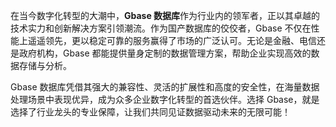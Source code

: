 在当今数字化转型的大潮中，**Gbase 数据库**作为行业内的领军者，正以其卓越的技术实力和创新解决方案引领潮流。作为国产数据库的佼佼者，Gbase 不仅在性能上遥遥领先，更以稳定可靠的服务赢得了市场的广泛认可。无论是金融、电信还是政府机构，Gbase 都能提供量身定制的数据管理方案，帮助企业实现高效的数据存储与分析。

Gbase 数据库凭借其强大的兼容性、灵活的扩展性和高度的安全性，在海量数据处理场景中表现优异，成为众多企业数字化转型的首选伙伴。选择 Gbase，就是选择了行业龙头的专业保障，让我们共同见证数据驱动未来的无限可能！